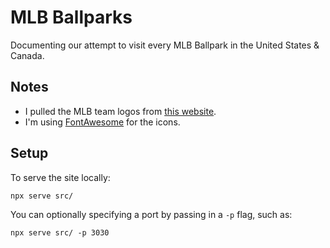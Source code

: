 # MLB Ballparks

Documenting our attempt to visit every MLB Ballpark in the United States &amp; Canada.

## Notes

- I pulled the MLB team logos from [this website](https://www.sportslogos.net/teams/list_by_year/42022/2022_MLB_Logos/).
- I'm using [FontAwesome](https://fontawesome.com) for the icons.

## Setup

To serve the site locally:

`npx serve src/`

You can optionally specifying a port by passing in a `-p` flag, such as:

`npx serve src/ -p 3030`
